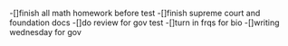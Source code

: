 -[]finish all math homework before test
-[]finish supreme court and foundation docs
-[]do review for gov test
-[]turn in frqs for bio
-[]writing wednesday for gov
